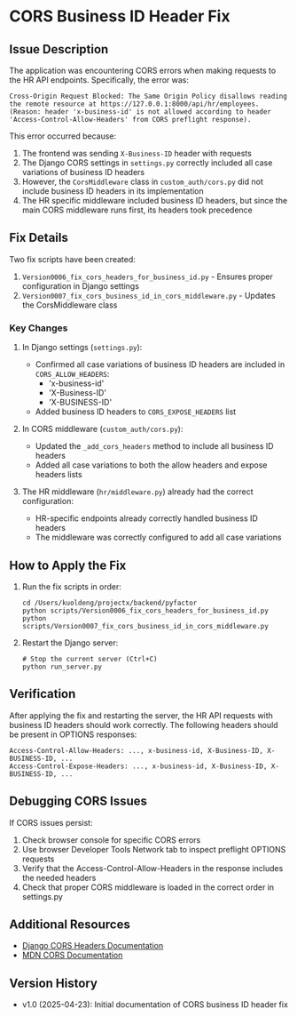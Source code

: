 # CORS Business ID Header Fix

## Issue Description

The application was encountering CORS errors when making requests to the HR API endpoints. Specifically, the error was:

```
Cross-Origin Request Blocked: The Same Origin Policy disallows reading the remote resource at https://127.0.0.1:8000/api/hr/employees.
(Reason: header 'x-business-id' is not allowed according to header 'Access-Control-Allow-Headers' from CORS preflight response).
```

This error occurred because:

1. The frontend was sending `X-Business-ID` header with requests 
2. The Django CORS settings in `settings.py` correctly included all case variations of business ID headers
3. However, the `CorsMiddleware` class in `custom_auth/cors.py` did not include business ID headers in its implementation
4. The HR specific middleware included business ID headers, but since the main CORS middleware runs first, its headers took precedence

## Fix Details

Two fix scripts have been created:

1. `Version0006_fix_cors_headers_for_business_id.py` - Ensures proper configuration in Django settings
2. `Version0007_fix_cors_business_id_in_cors_middleware.py` - Updates the CorsMiddleware class 

### Key Changes

1. In Django settings (`settings.py`):
   - Confirmed all case variations of business ID headers are included in `CORS_ALLOW_HEADERS`:
     - 'x-business-id'
     - 'X-Business-ID'
     - 'X-BUSINESS-ID'
   - Added business ID headers to `CORS_EXPOSE_HEADERS` list

2. In CORS middleware (`custom_auth/cors.py`):
   - Updated the `_add_cors_headers` method to include all business ID headers
   - Added all case variations to both the allow headers and expose headers lists

3. The HR middleware (`hr/middleware.py`) already had the correct configuration:
   - HR-specific endpoints already correctly handled business ID headers
   - The middleware was correctly configured to add all case variations

## How to Apply the Fix

1. Run the fix scripts in order:
   ```
   cd /Users/kuoldeng/projectx/backend/pyfactor
   python scripts/Version0006_fix_cors_headers_for_business_id.py
   python scripts/Version0007_fix_cors_business_id_in_cors_middleware.py
   ```

2. Restart the Django server:
   ```
   # Stop the current server (Ctrl+C)
   python run_server.py
   ```

## Verification

After applying the fix and restarting the server, the HR API requests with business ID headers should work correctly. The following headers should be present in OPTIONS responses:

```
Access-Control-Allow-Headers: ..., x-business-id, X-Business-ID, X-BUSINESS-ID, ...
Access-Control-Expose-Headers: ..., x-business-id, X-Business-ID, X-BUSINESS-ID, ...
```

## Debugging CORS Issues

If CORS issues persist:

1. Check browser console for specific CORS errors
2. Use browser Developer Tools Network tab to inspect preflight OPTIONS requests
3. Verify that the Access-Control-Allow-Headers in the response includes the needed headers
4. Check that proper CORS middleware is loaded in the correct order in settings.py

## Additional Resources

- [Django CORS Headers Documentation](https://github.com/adamchainz/django-cors-headers)
- [MDN CORS Documentation](https://developer.mozilla.org/en-US/docs/Web/HTTP/CORS)

## Version History

- v1.0 (2025-04-23): Initial documentation of CORS business ID header fix 